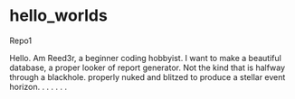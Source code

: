 # hello_worlds
Repo1

Hello. Am Reed3r, a beginner coding hobbyist. 
I want to make a beautiful database, a proper looker of report generator.
Not the kind that is halfway through a blackhole. 
properly nuked and blitzed to produce a stellar event horizon. 
.
.
.
.
.
.
